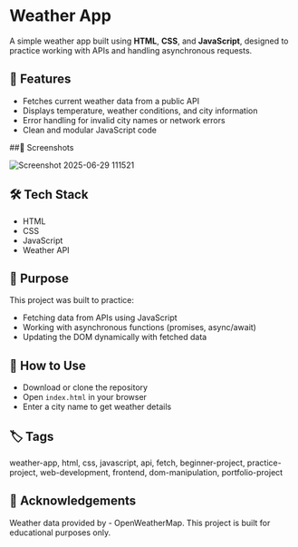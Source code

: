 # Weather App
A simple weather app built using **HTML**, **CSS**, and **JavaScript**, designed to practice working with APIs and handling asynchronous requests.

## 🚀 Features

- Fetches current weather data from a public API
- Displays temperature, weather conditions, and city information
- Error handling for invalid city names or network errors
- Clean and modular JavaScript code

##📸 Screenshots

![Screenshot 2025-06-29 111521](https://github.com/user-attachments/assets/3dbff4c4-b421-4106-bfda-1f942e5427bb)


## 🛠️ Tech Stack

- HTML
- CSS
- JavaScript
- Weather API 

## 🎯 Purpose

This project was built to practice:
- Fetching data from APIs using JavaScript
- Working with asynchronous functions (promises, async/await)
- Updating the DOM dynamically with fetched data

## 📂 How to Use

- Download or clone the repository  
- Open `index.html` in your browser  
- Enter a city name to get weather details

## 🏷️ Tags

weather-app, html, css, javascript, api, fetch, beginner-project, practice-project, web-development, frontend, dom-manipulation, portfolio-project

## 🙌 Acknowledgements

Weather data provided by - OpenWeatherMap.
This project is built for educational purposes only.
